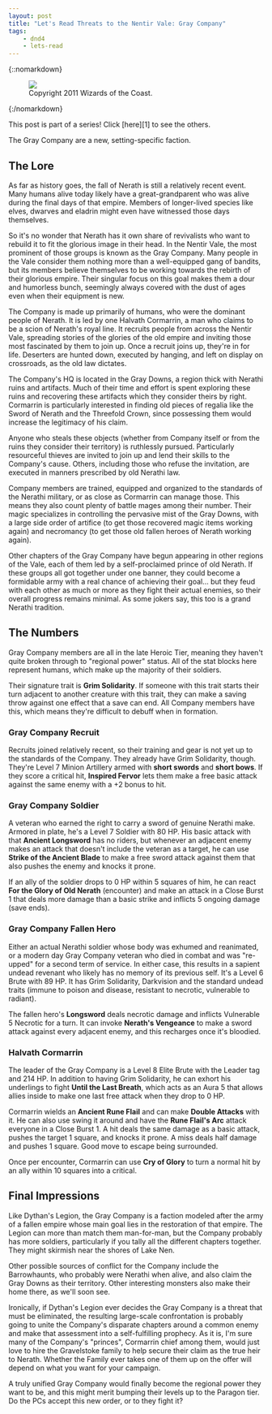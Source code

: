 ```yaml
---
layout: post
title: "Let's Read Threats to the Nentir Vale: Gray Company"
tags:
    - dnd4
    - lets-read
---
```


{::nomarkdown}
<figure class="center">
  <img src="{{ "/assets/wir-tnv-gray-company.png" | absolute_url }}"/>
  <figcaption>
    Copyright 2011 Wizards of the Coast.
  </figcaption>
</figure>
{:/nomarkdown}

This post is part of a series! Click [here][1] to see the others.

The Gray Company are a new, setting-specific faction.

## The Lore

As far as history goes, the fall of Nerath is still a relatively recent
event. Many humans alive today likely have a great-grandparent who was alive
during the final days of that empire. Members of longer-lived species like
elves, dwarves and eladrin might even have witnessed those days
themselves.

So it's no wonder that Nerath has it own share of revivalists who want to
rebuild it to fit the glorious image in their head. In the Nentir Vale, the most
prominent of those groups is known as the Gray Company. Many people in the Vale
consider them nothing more than a well-equipped gang of bandits, but its members
believe themselves to be working towards the rebirth of their glorious
empire. Their singular focus on this goal makes them a dour and humorless
bunch, seemingly always covered with the dust of ages even when their equipment
is new.

The Company is made up primarily of humans, who were the dominant people of
Nerath. It is led by one Halvath Cormarrin, a man who claims to be a scion of
Nerath's royal line. It recruits people from across the Nentir Vale, spreading
stories of the glories of the old empire and inviting those most fascinated by
them to join up. Once a recruit joins up, they're in for life. Deserters are
hunted down, executed by hanging, and left on display on crossroads, as the old
law dictates.

The Company's HQ is located in the Gray Downs, a region thick with Nerathi ruins
and artifacts. Much of their time and effort is spent exploring these ruins and
recovering these artifacts which they consider theirs by right. Cormarrin is
particularly interested in finding old pieces of regalia like the Sword of
Nerath and the Threefold Crown, since possessing them would increase the
legitimacy of his claim.

Anyone who steals these objects (whether from Company itself or from the ruins
they consider their territory) is ruthlessly pursued. Particularly resourceful
thieves are invited to join up and lend their skills to the Company's
cause. Others, including those who refuse the invitation, are executed in
manners prescribed by old Nerathi law.

Company members are trained, equipped and organized to the standards of the
Nerathi military, or as close as Cormarrin can manage those. This means they
also count plenty of battle mages among their number. Their magic specializes in
controlling the pervasive mist of the Gray Downs, with a large side order of
artifice (to get those recovered magic items working again) and necromancy (to
get those old fallen heroes of Nerath working again).

Other chapters of the Gray Company have begun appearing in other regions of the
Vale, each of them led by a self-proclaimed prince of old Nerath. If these
groups all got together under one banner, they could become a formidable army
with a real chance of achieving their goal... but they feud with each other as
much or more as they fight their actual enemies, so their overall progress
remains minimal. As some jokers say, this too is a grand Nerathi tradition.

## The Numbers

Gray Company members are all in the late Heroic Tier, meaning they haven't quite
broken through to "regional power" status. All of the stat blocks here represent
humans, which make up the majority of their soldiers.

Their signature trait is **Grim Solidarity**. If someone with this trait starts
their turn adjacent to another creature with this trait, they can make a saving
throw against one effect that a save can end. All Company members have this,
which means they're difficult to debuff when in formation.

### Gray Company Recruit

Recruits joined relatively recent, so their training and gear is not yet up to
the standards of the Company. They already have Grim Solidarity, though. They're
Level 7 Minion Artillery armed with **short swords** and **short bows**. If they
score a critical hit, **Inspired Fervor** lets them make a free basic attack
against the same enemy with a +2 bonus to hit.

### Gray Company Soldier

A veteran who earned the right to carry a sword of genuine Nerathi make. Armored
in plate, he's a Level 7 Soldier with 80 HP. His basic attack with that
**Ancient Longsword** has no riders, but whenever an adjacent enemy makes an
attack that doesn't include the veteran as a target, he can use **Strike of the
Ancient Blade** to make a free sword attack against them that also pushes the
enemy and knocks it prone.

If an ally of the soldier drops to 0 HP within 5 squares of him, he can react
**For the Glory of Old Nerath** (encounter) and make an attack in a Close Burst
1 that deals more damage than a basic strike and inflicts 5 ongoing damage (save
ends).

### Gray Company Fallen Hero

Either an actual Nerathi soldier whose body was exhumed and reanimated, or a
modern day Gray Company veteran who died in combat and was "re-upped" for a
second term of service. In either case, this results in a sapient undead
revenant who likely has no memory of its previous self. It's a Level 6 Brute
with 89 HP. It has Grim Solidarity, Darkvision and the standard undead traits
(immune to poison and disease, resistant to necrotic, vulnerable to radiant).

The fallen hero's **Longsword** deals necrotic damage and inflicts Vulnerable 5
Necrotic for a turn. It can invoke **Nerath's Vengeance** to make a sword attack
against every adjacent enemy, and this recharges once it's bloodied.

### Halvath Cormarrin

The leader of the Gray Company is a Level 8 Elite Brute with the Leader tag and
214 HP. In addition to having Grim Solidarity, he can exhort his underlings to
fight **Until the Last Breath**, which acts as an Aura 5 that allows allies
inside to make one last free attack when they drop to 0 HP.

Cormarrin wields an **Ancient Rune Flail** and can make **Double Attacks** with
it. He can also use swing it around and have the **Rune Flail's Arc** attack
everyone in a Close Burst 1. A hit deals the same damage as a basic attack,
pushes the target 1 square, and knocks it prone. A miss deals half damage and
pushes 1 square. Good move to escape being surrounded.

Once per encounter, Cormarrin can use **Cry of Glory** to turn a normal hit by
an ally within 10 squares into a critical.

## Final Impressions

Like Dythan's Legion, the Gray Company is a faction modeled after the army of a
fallen empire whose main goal lies in the restoration of that empire. The Legion
can more than match them man-for-man, but the Company probably has more
soldiers, particularly if you tally all the different chapters together. They
might skirmish near the shores of Lake Nen.

Other possible sources of conflict for the Company include the Barrowhaunts, who
probably were Nerathi when alive, and also claim the Gray Downs as their
territory. Other interesting monsters also make their home there, as we'll soon
see.

Ironically, if Dythan's Legion ever decides the Gray Company is a threat that
must be eliminated, the resulting large-scale confrontation is probably going to
unite the Company's disparate chapters around a common enemy and make that
assessment into a self-fulfilling prophecy. As it is, I'm sure many of the
Company's "princes", Cormarrin chief among them, would just love to hire the
Gravelstoke family to help secure their claim as the true heir to
Nerath. Whether the Family ever takes one of them up on the offer will depend on
what you want for your campaign.

A truly unified Gray Company would finally become the regional power they want
to be, and this might merit bumping their levels up to the Paragon tier. Do the
PCs accept this new order, or to they fight it?
